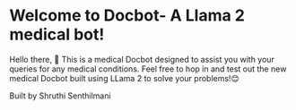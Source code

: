 # Welcome to Docbot- A Llama 2 medical bot! 

Hello there, 👋 This is a medical Docbot designed to assist you with your queries for any medical conditions. Feel free to hop in and test out the new medical Docbot built using LLama 2 to solve your problems!😊


Built by Shruthi Senthilmani
